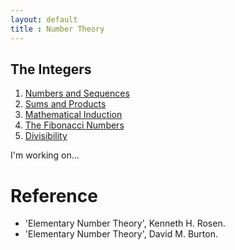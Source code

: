 ```yaml
---
layout: default
title : Number Theory
---
```


## The Integers

1. [Numbers and Sequences](./1/1.md)
2. [Sums and Products](./1/2.md)
3. [Mathematical Induction](./1/3.md)
4. [The Fibonacci Numbers](./1/4.md)
5. [Divisibility](./1/5.md)

I'm working on...

# Reference

- 'Elementary Number Theory', Kenneth H. Rosen.
- 'Elementary Number Theory', David M. Burton.